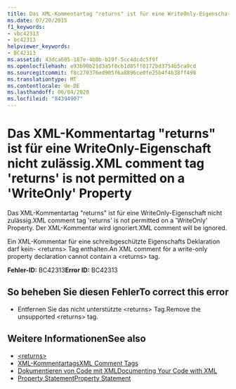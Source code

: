 ```yaml
---
title: Das XML-Kommentartag "returns" ist für eine WriteOnly-Eigenschaft nicht zulässig.
ms.date: 07/20/2015
f1_keywords:
- vbc42313
- bc42313
helpviewer_keywords:
- BC42313
ms.assetid: 43dca605-187e-4b0b-b29f-5cc4dcdc5f9f
ms.openlocfilehash: e93b90b21d3a5f0cb1d85ff0172bd3754b5ca9cd
ms.sourcegitcommit: f8c270376ed905f6a8896ce0fe25b4f4b38ff498
ms.translationtype: MT
ms.contentlocale: de-DE
ms.lasthandoff: 06/04/2020
ms.locfileid: "84394907"
---
```

# <a name="xml-comment-tag-returns-is-not-permitted-on-a-writeonly-property"></a><span data-ttu-id="6ae4c-102">Das XML-Kommentartag "returns" ist für eine WriteOnly-Eigenschaft nicht zulässig.</span><span class="sxs-lookup"><span data-stu-id="6ae4c-102">XML comment tag 'returns' is not permitted on a 'WriteOnly' Property</span></span>
<span data-ttu-id="6ae4c-103">Das XML-Kommentartag "returns" ist für eine WriteOnly-Eigenschaft nicht zulässig.</span><span class="sxs-lookup"><span data-stu-id="6ae4c-103">XML comment tag 'returns' is not permitted on a 'WriteOnly' Property.</span></span> <span data-ttu-id="6ae4c-104">Der XML-Kommentar wird ignoriert.</span><span class="sxs-lookup"><span data-stu-id="6ae4c-104">XML comment will be ignored.</span></span>  
  
 <span data-ttu-id="6ae4c-105">Ein XML-Kommentar für eine schreibgeschützte Eigenschafts Deklaration darf kein- \<returns> Tag enthalten.</span><span class="sxs-lookup"><span data-stu-id="6ae4c-105">An XML comment for a write-only property declaration cannot contain a \<returns> tag.</span></span>  
  
 <span data-ttu-id="6ae4c-106">**Fehler-ID:** BC42313</span><span class="sxs-lookup"><span data-stu-id="6ae4c-106">**Error ID:** BC42313</span></span>  
  
## <a name="to-correct-this-error"></a><span data-ttu-id="6ae4c-107">So beheben Sie diesen Fehler</span><span class="sxs-lookup"><span data-stu-id="6ae4c-107">To correct this error</span></span>  
  
- <span data-ttu-id="6ae4c-108">Entfernen Sie das nicht unterstützte \<returns> Tag.</span><span class="sxs-lookup"><span data-stu-id="6ae4c-108">Remove the unsupported \<returns> tag.</span></span>  
  
## <a name="see-also"></a><span data-ttu-id="6ae4c-109">Weitere Informationen</span><span class="sxs-lookup"><span data-stu-id="6ae4c-109">See also</span></span>

- [\<returns>](../language-reference/xmldoc/returns.md)
- [<span data-ttu-id="6ae4c-110">XML-Kommentartags</span><span class="sxs-lookup"><span data-stu-id="6ae4c-110">XML Comment Tags</span></span>](../language-reference/xmldoc/index.md)
- [<span data-ttu-id="6ae4c-111">Dokumentieren von Code mit XML</span><span class="sxs-lookup"><span data-stu-id="6ae4c-111">Documenting Your Code with XML</span></span>](../programming-guide/program-structure/documenting-your-code-with-xml.md)
- [<span data-ttu-id="6ae4c-112">Property Statement</span><span class="sxs-lookup"><span data-stu-id="6ae4c-112">Property Statement</span></span>](../language-reference/statements/property-statement.md)
